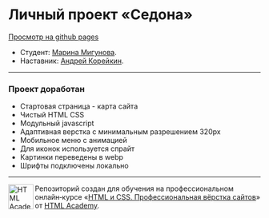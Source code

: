 # Личный проект «Седона»
<a href="https://mika-klubnika.github.io/1151469-sedona-29/">Просмотр на github pages</a>

* Студент: [Марина Мигунова](https://up.htmlacademy.ru/htmlcss/29/user/1151469).
* Наставник: [Андрей Корейкин](https://htmlacademy.ru/profile/ankormoreankor).

---

### Проект доработан
- Стартовая страница - карта сайта
- Чистый HTML CSS
- Модульный javascript
- Адаптивная верстка с минимальным разрешением 320px
- Мобильное меню с анимацией
- Для иконок используется спрайт
- Картинки переведены в webp
- Шрифты подключены локально

---

<a href="https://htmlacademy.ru/intensive/htmlcss"><img align="left" width="50" height="50" alt="HTML Academy" src="https://up.htmlacademy.ru/static/img/intensive/adaptive/logo-for-github-2.png"></a>

Репозиторий создан для обучения на профессиональном онлайн‑курсе «[HTML и CSS. Профессиональная вёрстка сайтов](https://htmlacademy.ru/intensive/htmlcss)» от [HTML Academy](https://htmlacademy.ru).
